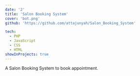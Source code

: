 ```yaml
---
date: '2'
title: 'Salon Booking System'
cover: 'bot.png'
github: 'https://github.com/attajunyah/Salon_Booking_System'

tech:
  - PHP
  - JavaScript
  - CSS
  - HTML
showInProjects: true
---
```


A Salon Booking System to book appointment. 

